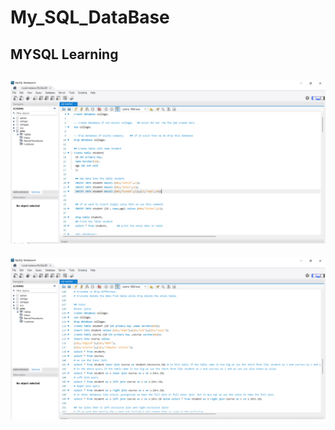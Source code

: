 # My_SQL_DataBase
MYSQL Learning
---
![SQL](https://github.com/ashishkumar43/My_SQL_DataBase/blob/main/SQL.png)
---
![SQL](https://github.com/ashishkumar43/My_SQL_DataBase/blob/main/SQL1.png)
